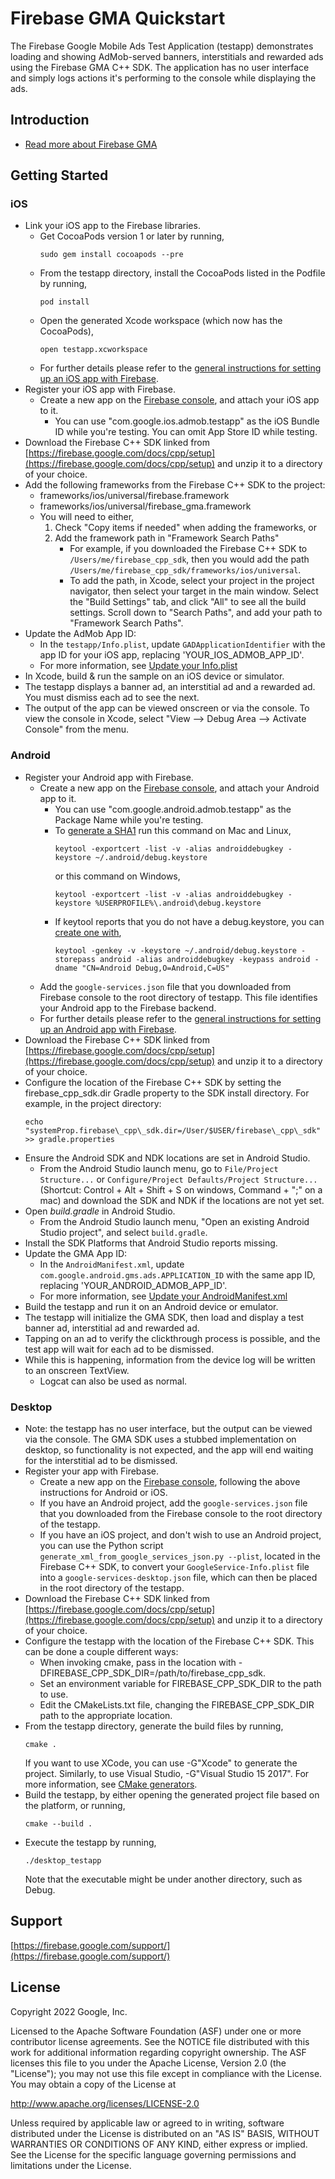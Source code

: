 Firebase GMA Quickstart
==============================

The Firebase Google Mobile Ads Test Application (testapp) demonstrates
loading and showing AdMob-served banners, interstitials and rewarded ads
using the Firebase GMA C++ SDK. The application has no user interface and
simply logs actions it's performing to the console while displaying the ads.

Introduction
------------

- [Read more about Firebase GMA](https://firebase.google.com/docs/gma)

Getting Started
---------------

### iOS
 - Link your iOS app to the Firebase libraries.
    - Get CocoaPods version 1 or later by running,
        ```
        sudo gem install cocoapods --pre
        ```
    - From the testapp directory, install the CocoaPods listed in the Podfile
      by running,
        ```
        pod install
        ```
    - Open the generated Xcode workspace (which now has the CocoaPods),
        ```
        open testapp.xcworkspace
        ```
    - For further details please refer to the
      [general instructions for setting up an iOS app with Firebase](https://firebase.google.com/docs/ios/setup).
  - Register your iOS app with Firebase.
    - Create a new app on the [Firebase console](https://firebase.google.com/console/),
      and attach your iOS app to it.
      - You can use "com.google.ios.admob.testapp" as the iOS Bundle ID
        while you're testing. You can omit App Store ID while testing.
  - Download the Firebase C++ SDK linked from
    [https://firebase.google.com/docs/cpp/setup](https://firebase.google.com/docs/cpp/setup)
    and unzip it to a directory of your choice.
  - Add the following frameworks from the Firebase C++ SDK to the project:
    - frameworks/ios/universal/firebase.framework
    - frameworks/ios/universal/firebase_gma.framework
    - You will need to either,
       1. Check "Copy items if needed" when adding the frameworks, or
       2. Add the framework path in "Framework Search Paths"
          - For example, if you downloaded the Firebase C++ SDK to
            `/Users/me/firebase_cpp_sdk`,
            then you would add the path
            `/Users/me/firebase_cpp_sdk/frameworks/ios/universal`.
          - To add the path, in Xcode, select your project in the project
            navigator, then select your target in the main window.
            Select the "Build Settings" tab, and click "All" to see all
            the build settings. Scroll down to "Search Paths", and add
            your path to "Framework Search Paths".
  - Update the AdMob App ID:
    - In the `testapp/Info.plist`, update `GADApplicationIdentifier` with the
      app ID for your iOS app, replacing 'YOUR_IOS_ADMOB_APP_ID'.
    - For more information, see
      [Update your Info.plist](https://developers.google.com/admob/ios/quick-start#manual_download)
  - In Xcode, build & run the sample on an iOS device or simulator.
  - The testapp displays a banner ad, an interstitial ad and a rewarded ad. You must
    dismiss each ad to see the next.
  - The output of the app can be viewed onscreen or via the console. To view
    the console in Xcode, select "View --> Debug Area --> Activate Console"
    from the menu.

### Android
  - Register your Android app with Firebase.
    - Create a new app on the [Firebase console](https://firebase.google.com/console/),
      and attach your Android app to it.
      - You can use "com.google.android.admob.testapp" as the Package Name
        while you're testing.
      - To [generate a SHA1](https://developers.google.com/android/guides/client-auth)
        run this command on Mac and Linux,
        ```
        keytool -exportcert -list -v -alias androiddebugkey -keystore ~/.android/debug.keystore
        ```
        or this command on Windows,
        ```
        keytool -exportcert -list -v -alias androiddebugkey -keystore %USERPROFILE%\.android\debug.keystore
        ```
      - If keytool reports that you do not have a debug.keystore, you can
        [create one with](http://developer.android.com/tools/publishing/app-signing.html#signing-manually),
        ```
        keytool -genkey -v -keystore ~/.android/debug.keystore -storepass android -alias androiddebugkey -keypass android -dname "CN=Android Debug,O=Android,C=US"
        ```
    - Add the `google-services.json` file that you downloaded from Firebase
      console to the root directory of testapp. This file identifies your
      Android app to the Firebase backend.
    - For further details please refer to the
      [general instructions for setting up an Android app with Firebase](https://firebase.google.com/docs/android/setup).
  - Download the Firebase C++ SDK linked from
    [https://firebase.google.com/docs/cpp/setup](https://firebase.google.com/docs/cpp/setup)
    and unzip it to a directory of your choice.
  - Configure the location of the Firebase C++ SDK by setting the
    firebase\_cpp\_sdk.dir Gradle property to the SDK install directory.
    For example, in the project directory:
      ```
      echo "systemProp.firebase\_cpp\_sdk.dir=/User/$USER/firebase\_cpp\_sdk" >> gradle.properties
      ```
  - Ensure the Android SDK and NDK locations are set in Android Studio.
    - From the Android Studio launch menu, go to `File/Project Structure...` or
      `Configure/Project Defaults/Project Structure...`
      (Shortcut: Control + Alt + Shift + S on windows,  Command + ";" on a mac)
      and download the SDK and NDK if the locations are not yet set.
  - Open *build.gradle* in Android Studio.
    - From the Android Studio launch menu, "Open an existing Android Studio
      project", and select `build.gradle`.
  - Install the SDK Platforms that Android Studio reports missing.
  - Update the GMA App ID:
    - In the `AndroidManifest.xml`, update
      `com.google.android.gms.ads.APPLICATION_ID` with the same app ID,
      replacing 'YOUR_ANDROID_ADMOB_APP_ID'.
    - For more information, see
      [Update your AndroidManifest.xml](https://developers.google.com/admob/android/quick-start#update_your_androidmanifestxml)
  - Build the testapp and run it on an Android device or emulator.
  - The testapp will initialize the GMA SDK, then load and display a test
    banner ad, interstitial ad and rewarded ad.
  - Tapping on an ad to verify the clickthrough process is possible, and the
    test app will wait for each ad to be dismissed.
  - While this is happening, information from the device log will be written
    to an onscreen TextView.
    - Logcat can also be used as normal.

### Desktop
  - Note: the testapp has no user interface, but the output can be viewed via
    the console. The GMA SDK uses a stubbed implementation on desktop, so
    functionality is not expected, and the app will end waiting for the interstitial
    ad to be dismissed.
  - Register your app with Firebase.
    - Create a new app on the [Firebase console](https://firebase.google.com/console/),
      following the above instructions for Android or iOS.
    - If you have an Android project, add the `google-services.json` file that
      you downloaded from the Firebase console to the root directory of the
      testapp.
    - If you have an iOS project, and don't wish to use an Android project,
      you can use the Python script `generate_xml_from_google_services_json.py --plist`,
      located in the Firebase C++ SDK, to convert your `GoogleService-Info.plist`
      file into a `google-services-desktop.json` file, which can then be
      placed in the root directory of the testapp.
  - Download the Firebase C++ SDK linked from
    [https://firebase.google.com/docs/cpp/setup](https://firebase.google.com/docs/cpp/setup)
    and unzip it to a directory of your choice.
  - Configure the testapp with the location of the Firebase C++ SDK.
    This can be done a couple different ways:
    - When invoking cmake, pass in the location with
      -DFIREBASE_CPP_SDK_DIR=/path/to/firebase_cpp_sdk.
    - Set an environment variable for FIREBASE_CPP_SDK_DIR to the path to use.
    - Edit the CMakeLists.txt file, changing the FIREBASE_CPP_SDK_DIR path
      to the appropriate location.
  - From the testapp directory, generate the build files by running,
      ```
      cmake .
      ```
    If you want to use XCode, you can use -G"Xcode" to generate the project.
    Similarly, to use Visual Studio, -G"Visual Studio 15 2017". For more
    information, see
    [CMake generators](https://cmake.org/cmake/help/latest/manual/cmake-generators.7.html).
  - Build the testapp, by either opening the generated project file based on
    the platform, or running,
      ```
      cmake --build .
      ```
  - Execute the testapp by running,
      ```
      ./desktop_testapp
      ```
    Note that the executable might be under another directory, such as Debug.

Support
-------

[https://firebase.google.com/support/](https://firebase.google.com/support/)

License
-------

Copyright 2022 Google, Inc.

Licensed to the Apache Software Foundation (ASF) under one or more contributor
license agreements.  See the NOTICE file distributed with this work for
additional information regarding copyright ownership.  The ASF licenses this
file to you under the Apache License, Version 2.0 (the "License"); you may not
use this file except in compliance with the License.  You may obtain a copy of
the License at

  http://www.apache.org/licenses/LICENSE-2.0

Unless required by applicable law or agreed to in writing, software
distributed under the License is distributed on an "AS IS" BASIS, WITHOUT
WARRANTIES OR CONDITIONS OF ANY KIND, either express or implied.  See the
License for the specific language governing permissions and limitations under
the License.
